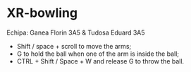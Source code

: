 # XR-bowling

Echipa: Ganea Florin 3A5 & Tudosa Eduard 3A5


- Shift / space + scroll to move the arms;
- G to hold the ball when one of the arm is inside the ball;
- CTRL + Shift / Space + W and release G to throw the ball.

